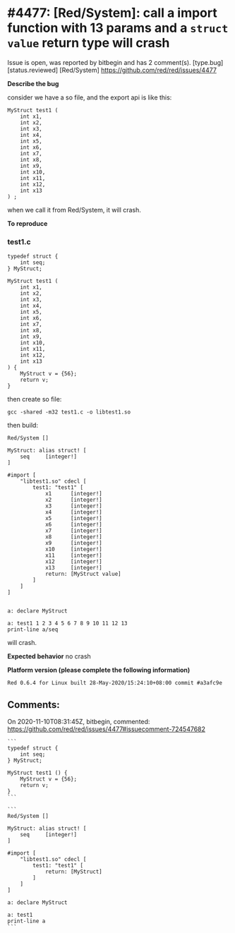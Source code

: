
#4477: [Red/System]: call a import function with 13 params and a `struct value` return type will crash
================================================================================
Issue is open, was reported by bitbegin and has 2 comment(s).
[type.bug] [status.reviewed] [Red/System]
<https://github.com/red/red/issues/4477>


**Describe the bug**

consider we have a so file, and the export api is like this:

```
MyStruct test1 (
	int x1,
	int x2,
	int x3,
	int x4,
	int x5,
	int x6,
	int x7,
	int x8,
	int x9,
	int x10,
	int x11,
	int x12,
	int x13
) ;
```
when we call it from Red/System, it will crash.

**To reproduce**
### test1.c
```
typedef struct {
	int seq;
} MyStruct;

MyStruct test1 (
	int x1,
	int x2,
	int x3,
	int x4,
	int x5,
	int x6,
	int x7,
	int x8,
	int x9,
	int x10,
	int x11,
	int x12,
	int x13
) {
	MyStruct v = {56};
	return v;
}

```

then create so file:

```
gcc -shared -m32 test1.c -o libtest1.so
```

then build:

```
Red/System []

MyStruct: alias struct! [
	seq		[integer!]
]

#import [
	"libtest1.so" cdecl [
		test1: "test1" [
			x1		[integer!]
			x2		[integer!]
			x3		[integer!]
			x4		[integer!]
			x5		[integer!]
			x6		[integer!]
			x7		[integer!]
			x8		[integer!]
			x9		[integer!]
			x10		[integer!]
			x11		[integer!]
			x12		[integer!]
			x13		[integer!]
			return: [MyStruct value]
		]
	]
]


a: declare MyStruct

a: test1 1 2 3 4 5 6 7 8 9 10 11 12 13
print-line a/seq

```
will crash.

**Expected behavior**
no crash


**Platform version (please complete the following information)**
```
Red 0.6.4 for Linux built 28-May-2020/15:24:10+08:00 commit #a3afc9e
```



Comments:
--------------------------------------------------------------------------------

On 2020-11-10T08:31:45Z, bitbegin, commented:
<https://github.com/red/red/issues/4477#issuecomment-724547682>

    ```
    typedef struct {
    	int seq;
    } MyStruct;
    
    MyStruct test1 () {
    	MyStruct v = {56};
    	return v;
    }
    ```
    
    ```
    Red/System []
    
    MyStruct: alias struct! [
    	seq		[integer!]
    ]
    
    #import [
    	"libtest1.so" cdecl [
    		test1: "test1" [
    			return: [MyStruct]
    		]
    	]
    ]
    
    a: declare MyStruct
    
    a: test1
    print-line a
    ```

